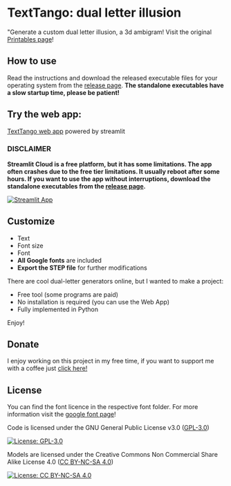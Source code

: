 # TextTango: dual letter illusion
"Generate a custom dual letter illusion, a 3d ambigram!
Visit the original [Printables page](https://www.printables.com/it/model/520333-texttango-dual-letter-illusion)!

## How to use

Read the  instructions and download the released executable files for your operating system from the [release page](https://github.com/Lucandia/dual_letter_illusion/releases).
**The standalone executables have a slow startup time, please be patient!**

## Try the web app:

[TextTango web app](https://dual-letter-illusion.streamlit.app/) powered by streamlit

### DISCLAIMER

**Streamlit Cloud is a free platform, but it has some limitations. The app often crashes due to the free tier limitations. It usually reboot after some hours. If you want to use the app without interruptions, download the standalone executables from the [release page](https://github.com/Lucandia/dual_letter_illusion/releases).**

[![Streamlit App](https://static.streamlit.io/badges/streamlit_badge_black_white.svg)](https://dual-letter-illusion.streamlit.app/)

## Customize

- Text
- Font size
- Font
- **All Google fonts** are included
- **Export the STEP file** for further modifications

There are cool dual-letter generators online, but I wanted to make a project:

- Free tool (some programs are paid)
- No installation is required (you can use the Web App)
- Fully implemented in Python

Enjoy!

## Donate

I enjoy working on this project in my free time, if you want to support me with a coffee just [click here!](https://www.paypal.com/donate/?hosted_button_id=V4LJ3Z3B3KXRY)

## License

You can find the font licence in the respective font folder. For more information visit the [google font page](https://fonts.google.com/)!

Code is licensed under the GNU General Public License v3.0 ([GPL-3.0](https://www.gnu.org/licenses/gpl-3.0.en.html))

[![License: GPL-3.0](https://img.shields.io/badge/License-GPL%20v3-lightgrey.svg)](https://www.gnu.org/licenses/gpl-3.0.en.html)

Models are licensed under the Creative Commons Non Commercial Share Alike License 4.0 ([CC BY-NC-SA 4.0](https://creativecommons.org/licenses/by-nc-sa/4.0/))

[![License: CC BY-NC-SA 4.0](https://img.shields.io/badge/License-CC%20BY--NC--SA%204.0-lightgrey.svg)](https://creativecommons.org/licenses/by-nc-sa/4.0/)

